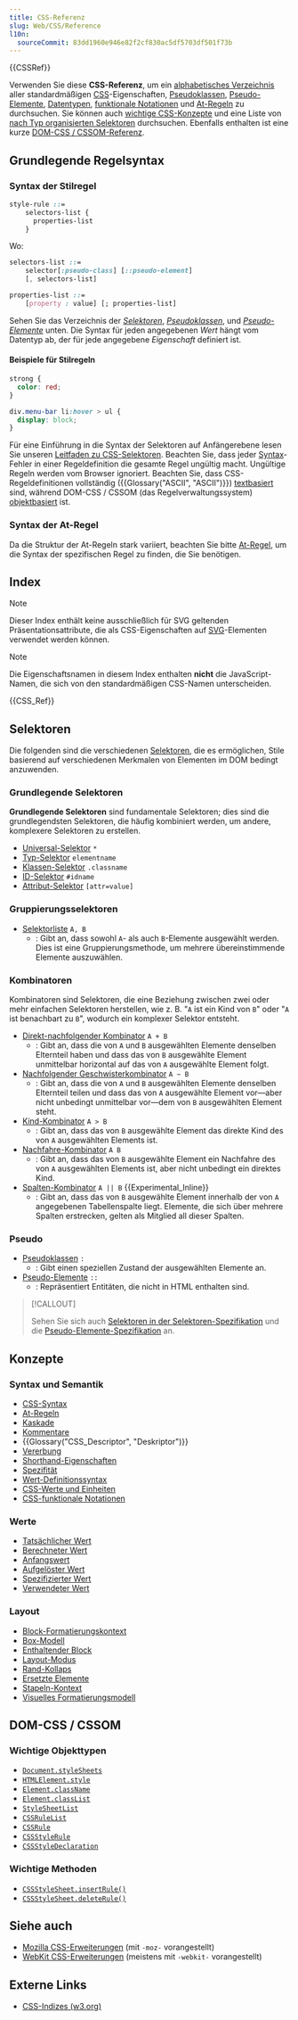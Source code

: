 ```yaml
---
title: CSS-Referenz
slug: Web/CSS/Reference
l10n:
  sourceCommit: 83dd1960e946e82f2cf830ac5df5703df501f73b
---
```


{{CSSRef}}

Verwenden Sie diese **CSS-Referenz**, um ein [alphabetisches Verzeichnis](#index) aller standardmäßigen [CSS](/de/docs/Web/CSS)-Eigenschaften, [Pseudoklassen](/de/docs/Web/CSS/Pseudo-classes), [Pseudo-Elemente](/de/docs/Web/CSS/Pseudo-elements), [Datentypen](/de/docs/Web/CSS/CSS_Values_and_Units/CSS_data_types), [funktionale Notationen](/de/docs/Web/CSS/CSS_Functions) und [At-Regeln](/de/docs/Web/CSS/CSS_syntax/At-rule) zu durchsuchen. Sie können auch [wichtige CSS-Konzepte](#konzepte) und eine Liste von [nach Typ organisierten Selektoren](#selektoren) durchsuchen. Ebenfalls enthalten ist eine kurze [DOM-CSS / CSSOM-Referenz](#dom-css_cssom).

## Grundlegende Regelsyntax

### Syntax der Stilregel

```css
style-rule ::=
    selectors-list {
      properties-list
    }
```

Wo:

```css
selectors-list ::=
    selector[:pseudo-class] [::pseudo-element]
    [, selectors-list]

properties-list ::=
    [property : value] [; properties-list]
```

Sehen Sie das Verzeichnis der [_Selektoren_](#selektoren), [_Pseudoklassen_](#pseudo), und _[Pseudo-Elemente](#pseudo)_ unten. Die Syntax für jeden angegebenen _Wert_ hängt vom Datentyp ab, der für jede angegebene _Eigenschaft_ definiert ist.

#### Beispiele für Stilregeln

```css
strong {
  color: red;
}

div.menu-bar li:hover > ul {
  display: block;
}
```

Für eine Einführung in die Syntax der Selektoren auf Anfängerebene lesen Sie unseren [Leitfaden zu CSS-Selektoren](/de/docs/Learn_web_development/Core/Styling_basics/Basic_selectors). Beachten Sie, dass jeder [Syntax](/de/docs/Web/CSS/CSS_syntax/Syntax)-Fehler in einer Regeldefinition die gesamte Regel ungültig macht. Ungültige Regeln werden vom Browser ignoriert. Beachten Sie, dass CSS-Regeldefinitionen vollständig ({{Glossary("ASCII", "ASCII")}}) [textbasiert](https://www.w3.org/TR/css-syntax-3/#intro) sind, während DOM-CSS / CSSOM (das Regelverwaltungssystem) [objektbasiert](https://www.w3.org/TR/cssom/#introduction) ist.

### Syntax der At-Regel

Da die Struktur der At-Regeln stark variiert, beachten Sie bitte [At-Regel](/de/docs/Web/CSS/CSS_syntax/At-rule), um die Syntax der spezifischen Regel zu finden, die Sie benötigen.

## Index

> [!NOTE]
> Dieser Index enthält keine ausschließlich für SVG geltenden Präsentationsattribute, die als CSS-Eigenschaften auf [SVG](/de/docs/Web/SVG)-Elementen verwendet werden können.

> [!NOTE]
> Die Eigenschaftsnamen in diesem Index enthalten **nicht** die JavaScript-Namen, die sich von den standardmäßigen CSS-Namen unterscheiden.

{{CSS_Ref}}

## Selektoren

Die folgenden sind die verschiedenen [Selektoren](/de/docs/Web/CSS/CSS_selectors), die es ermöglichen, Stile basierend auf verschiedenen Merkmalen von Elementen im DOM bedingt anzuwenden.

### Grundlegende Selektoren

**Grundlegende Selektoren** sind fundamentale Selektoren; dies sind die grundlegendsten Selektoren, die häufig kombiniert werden, um andere, komplexere Selektoren zu erstellen.

- [Universal-Selektor](/de/docs/Web/CSS/Universal_selectors) `*`
- [Typ-Selektor](/de/docs/Web/CSS/Type_selectors) `elementname`
- [Klassen-Selektor](/de/docs/Web/CSS/Class_selectors) `.classname`
- [ID-Selektor](/de/docs/Web/CSS/ID_selectors) `#idname`
- [Attribut-Selektor](/de/docs/Web/CSS/Attribute_selectors) `[attr=value]`

### Gruppierungsselektoren

- [Selektorliste](/de/docs/Web/CSS/Selector_list) `A, B`
  - : Gibt an, dass sowohl `A`- als auch `B`-Elemente ausgewählt werden. Dies ist eine Gruppierungsmethode, um mehrere übereinstimmende Elemente auszuwählen.

### Kombinatoren

Kombinatoren sind Selektoren, die eine Beziehung zwischen zwei oder mehr einfachen Selektoren herstellen, wie z. B. "`A` ist ein Kind von `B`" oder "`A` ist benachbart zu `B`", wodurch ein komplexer Selektor entsteht.

- [Direkt-nachfolgender Kombinator](/de/docs/Web/CSS/Next-sibling_combinator) `A + B`
  - : Gibt an, dass die von `A` und `B` ausgewählten Elemente denselben Elternteil haben und dass das von `B` ausgewählte Element unmittelbar horizontal auf das von `A` ausgewählte Element folgt.
- [Nachfolgender Geschwisterkombinator](/de/docs/Web/CSS/Subsequent-sibling_combinator) `A ~ B`
  - : Gibt an, dass die von `A` und `B` ausgewählten Elemente denselben Elternteil teilen und dass das von `A` ausgewählte Element vor—aber nicht unbedingt unmittelbar vor—dem von `B` ausgewählten Element steht.
- [Kind-Kombinator](/de/docs/Web/CSS/Child_combinator) `A > B`
  - : Gibt an, dass das von `B` ausgewählte Element das direkte Kind des von `A` ausgewählten Elements ist.
- [Nachfahre-Kombinator](/de/docs/Web/CSS/Descendant_combinator) `A B`
  - : Gibt an, dass das von `B` ausgewählte Element ein Nachfahre des von `A` ausgewählten Elements ist, aber nicht unbedingt ein direktes Kind.
- [Spalten-Kombinator](/de/docs/Web/CSS/Column_combinator) `A || B` {{Experimental_Inline}}
  - : Gibt an, dass das von `B` ausgewählte Element innerhalb der von `A` angegebenen Tabellenspalte liegt. Elemente, die sich über mehrere Spalten erstrecken, gelten als Mitglied all dieser Spalten.

### Pseudo

- [Pseudoklassen](/de/docs/Web/CSS/Pseudo-classes) `:`
  - : Gibt einen speziellen Zustand der ausgewählten Elemente an.
- [Pseudo-Elemente](/de/docs/Web/CSS/Pseudo-elements) `::`
  - : Repräsentiert Entitäten, die nicht in HTML enthalten sind.

> [!CALLOUT]
>
> Sehen Sie sich auch [Selektoren in der Selektoren-Spezifikation](https://drafts.csswg.org/selectors/) und die [Pseudo-Elemente-Spezifikation](https://drafts.csswg.org/css-pseudo/) an.

## Konzepte

### Syntax und Semantik

- [CSS-Syntax](/de/docs/Web/CSS/CSS_syntax/Syntax)
- [At-Regeln](/de/docs/Web/CSS/CSS_syntax/At-rule)
- [Kaskade](/de/docs/Web/CSS/CSS_cascade/Cascade)
- [Kommentare](/de/docs/Web/CSS/CSS_syntax/Comments)
- {{Glossary("CSS_Descriptor", "Deskriptor")}}
- [Vererbung](/de/docs/Web/CSS/CSS_cascade/Inheritance)
- [Shorthand-Eigenschaften](/de/docs/Web/CSS/Shorthand_properties)
- [Spezifität](/de/docs/Web/CSS/CSS_cascade/Specificity)
- [Wert-Definitionssyntax](/de/docs/Web/CSS/Value_definition_syntax)
- [CSS-Werte und Einheiten](/de/docs/Web/CSS/CSS_Values_and_Units/)
- [CSS-funktionale Notationen](/de/docs/Web/CSS/CSS_Functions)

### Werte

- [Tatsächlicher Wert](/de/docs/Web/CSS/CSS_cascade/actual_value)
- [Berechneter Wert](/de/docs/Web/CSS/CSS_cascade/computed_value)
- [Anfangswert](/de/docs/Web/CSS/CSS_cascade/initial_value)
- [Aufgelöster Wert](/de/docs/Web/CSS/resolved_value)
- [Spezifizierter Wert](/de/docs/Web/CSS/CSS_cascade/specified_value)
- [Verwendeter Wert](/de/docs/Web/CSS/CSS_cascade/used_value)

### Layout

- [Block-Formatierungskontext](/de/docs/Web/CSS/CSS_display/Block_formatting_context)
- [Box-Modell](/de/docs/Web/CSS/CSS_box_model/Introduction_to_the_CSS_box_model)
- [Enthaltender Block](/de/docs/Web/CSS/CSS_display/Containing_block)
- [Layout-Modus](/de/docs/Web/CSS/Layout_mode)
- [Rand-Kollaps](/de/docs/Web/CSS/CSS_box_model/Mastering_margin_collapsing)
- [Ersetzte Elemente](/de/docs/Web/CSS/Replaced_element)
- [Stapeln-Kontext](/de/docs/Web/CSS/CSS_positioned_layout/Understanding_z-index/Stacking_context)
- [Visuelles Formatierungsmodell](/de/docs/Web/CSS/Visual_formatting_model)

## DOM-CSS / CSSOM

### Wichtige Objekttypen

- [`Document.styleSheets`](/de/docs/Web/API/Document/styleSheets)
- [`HTMLElement.style`](/de/docs/Web/API/HTMLElement/style)
- [`Element.className`](/de/docs/Web/API/Element/className)
- [`Element.classList`](/de/docs/Web/API/Element/classList)
- [`StyleSheetList`](/de/docs/Web/API/StyleSheetList)
- [`CSSRuleList`](/de/docs/Web/API/CSSRuleList)
- [`CSSRule`](/de/docs/Web/API/CSSRule)
- [`CSSStyleRule`](/de/docs/Web/API/CSSStyleRule)
- [`CSSStyleDeclaration`](/de/docs/Web/API/CSSStyleDeclaration)

### Wichtige Methoden

- [`CSSStyleSheet.insertRule()`](/de/docs/Web/API/CSSStyleSheet/insertRule)
- [`CSSStyleSheet.deleteRule()`](/de/docs/Web/API/CSSStyleSheet/deleteRule)

## Siehe auch

- [Mozilla CSS-Erweiterungen](/de/docs/Web/CSS/Mozilla_Extensions) (mit `-moz-` vorangestellt)
- [WebKit CSS-Erweiterungen](/de/docs/Web/CSS/WebKit_Extensions) (meistens mit `-webkit-` vorangestellt)

## Externe Links

- [CSS-Indizes (w3.org)](https://www.w3.org/TR/CSS/#indices)
